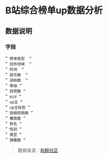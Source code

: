 # B站综合榜单up数据分析


## 数据说明
### 字段	

“`
榜单类型 
“`  
“`
创作领域 
“`  
“`
时间 
“`  
“`
投币数	
“`  
“`
涨粉数	
“`  
“`
等级
“`  
“`
获赞数
“`  
“`
mid
“`  
“`
up主
“`  
“`
up主标签
“`  
“`
投稿视频数
“`  
“`
播放数
“`  
“`
排名
“`  
“`
性别
“`  
“`
类型
“`  
“`
弹幕数
“`  

>数据来源：[和鲸社区](https://www.heywhale.com/mw/dataset/6276783653f7db0017335a21/content)
